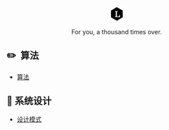 <p align="center">
  <a href="http://www.happlee.club/Lee/">
    <img alt="Lee" src="./docs/_media/Lee.png">
  </a>
</p>

<p align="center">
  For you, a thousand times over.
</p>

## :pencil2: &nbsp;算法 ##

- [算法](https://github.com/Aroue/Lee-notes/blob/master/docs/notes/Algorithm-menu.md)

## 🎨 系统设计 ##

- [设计模式](https://github.com/Aroue/Lee-notes/blob/master/docs/notes/Design-pattern.md)   



